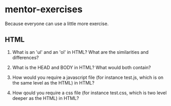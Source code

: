 # mentor-exercises

Because everyone can use a little more exercise.


## HTML

1. What is an 'ul' and an 'ol' in HTML? What are the similarities and differences?

2. What is the HEAD and BODY in HTML? What would both contain?

3. How would you require a javascript file (for instance test.js, which is on the same level as the HTML) in HTML?

4. How qould you require a css file (for instance test.css, which is two level deeper as the HTML) in HTML?
